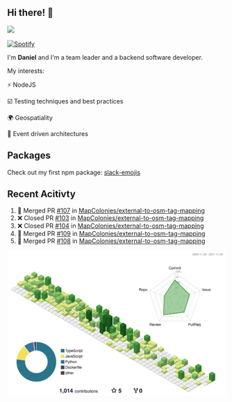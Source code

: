 ## Hi there! 👋

<p>
  <img src="https://github-readme-stats.vercel.app/api?username=syncush&theme=tokyonight">
</p>

[![Spotify](https://novatorem-rust.vercel.app/api/spotify)](https://open.spotify.com/user/syncush)

I'm **Daniel** and I'm a team leader and a backend software developer.

My interests:

⚡ NodeJS

☑️ Testing techniques and best practices

🌍 Geospatiality

🧠 Event driven architectures

## Packages
Check out my first npm package: [slack-emojis](https://www.npmjs.com/package/slack-emojis)

## Recent Acitivty
<!--START_SECTION:activity-->
1. 🎉 Merged PR [#107](https://github.com/MapColonies/external-to-osm-tag-mapping/pull/107) in [MapColonies/external-to-osm-tag-mapping](https://github.com/MapColonies/external-to-osm-tag-mapping)
2. ❌ Closed PR [#103](https://github.com/MapColonies/external-to-osm-tag-mapping/pull/103) in [MapColonies/external-to-osm-tag-mapping](https://github.com/MapColonies/external-to-osm-tag-mapping)
3. ❌ Closed PR [#104](https://github.com/MapColonies/external-to-osm-tag-mapping/pull/104) in [MapColonies/external-to-osm-tag-mapping](https://github.com/MapColonies/external-to-osm-tag-mapping)
4. 🎉 Merged PR [#109](https://github.com/MapColonies/external-to-osm-tag-mapping/pull/109) in [MapColonies/external-to-osm-tag-mapping](https://github.com/MapColonies/external-to-osm-tag-mapping)
5. 🎉 Merged PR [#108](https://github.com/MapColonies/external-to-osm-tag-mapping/pull/108) in [MapColonies/external-to-osm-tag-mapping](https://github.com/MapColonies/external-to-osm-tag-mapping)
<!--END_SECTION:activity-->

![contrib](./profile-3d-contrib/profile-green-animate.svg)
